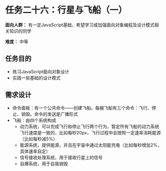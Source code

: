 # 任务二十六：行星与飞船（一）

**面向人群：**
有一定JavaScript基础，希望学习或加强面向对象编程及设计模式相关知识的同学

**难度：**
中等

## 任务目的
- 练习JavaScript面向对象设计
- 实践一些基础的设计模式

## 需求设计
- 命令面板：有一个公共命令——创建飞船。每艘飞船有三个命令：飞行、停止、销毁。命令的发送是广播形式
- 飞船：由四个系统构成
    - 动力系统，可以完成飞行和停止飞行两个行为，暂定所有飞船的动力系统飞行速度是一致的，比如每秒20px，飞行过程中会按照一定速率消耗能源（比如每秒减5%）
    - 能源系统，提供能源，并且在宇宙中通过太阳能充电（比如每秒增加2%，具体速率自定）
    - 信号接收处理系统，用于接收行星上的信号
    - 自爆系统，用于自我销毁